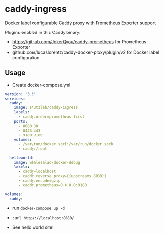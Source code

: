 # caddy-ingress

Docker label configurable Caddy proxy with Prometheus Exporter support

Plugins enabled in this Caddy binary:

* https://github.com/JokerQyou/caddy-prometheus for Prometheus Exporter
* github.com/lucaslorentz/caddy-docker-proxy/plugin/v2 for Docker label configuration

## Usage

* Create docker-compose.yml

```yml
version: '3.5'
services:
  caddy:
    image: stutzlab/caddy-ingress
    labels:
      - caddy.order=prometheus first
    ports:
      - 8080:80
      - 8443:443
      - 9180:9180
    volumes:
      - /var/run/docker.sock:/var/run/docker.sock
      - caddy:/root

  helloworld:
    image: whalesalad/docker-debug
    labels:
      - caddy=localhost
      - caddy.reverse_proxy={{upstreams 8080}}
      - caddy.encode=gzip
      - caddy.prometheus=0.0.0.0:9180

volumes:
  caddy:
```

* run ```docker-compose up -d```

* ```curl https://localhost:8080/```

* See hello world site!
